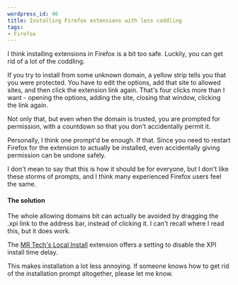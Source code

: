 ```yaml
--- 
wordpress_id: 46
title: Installing Firefox extensions with less coddling
tags: 
- Firefox
---
```

I think installing extensions in Firefox is a bit too safe. Luckily, you can get rid of a lot of the coddling.

<!--more-->

If you try to install from some unknown domain, a yellow strip tells you that you were protected. You have to edit the options, add that site to allowed sites, and then click the extension link again. That's four clicks more than I want - opening the options, adding the site, closing that window, clicking the link again.

Not only that, but even when the domain is trusted, you are prompted for permission, with a countdown so that you don't accidentally permit it.

Personally, I think one prompt'd be enough. If that. Since you need to restart Firefox for the extension to actually be installed, even accidentally giving permission can be undone safely.

I don't mean to say that this is how it should be for everyone, but I don't like these storms of prompts, and I think many experienced Firefox users feel the same.

<h4>The solution</h4>

The whole allowing domains bit can actually be avoided by dragging the .xpi link to the address bar, instead of clicking it. I can't recall where I read this, but it does work.

The <a href="http://www.mrtech.com/extensions/local_install/">MR Tech's Local Install</a> extension offers a setting to disable the XPI install time delay.

This makes installation a lot less annoying. If someone knows how to get rid of the installation prompt altogether, please let me know.

